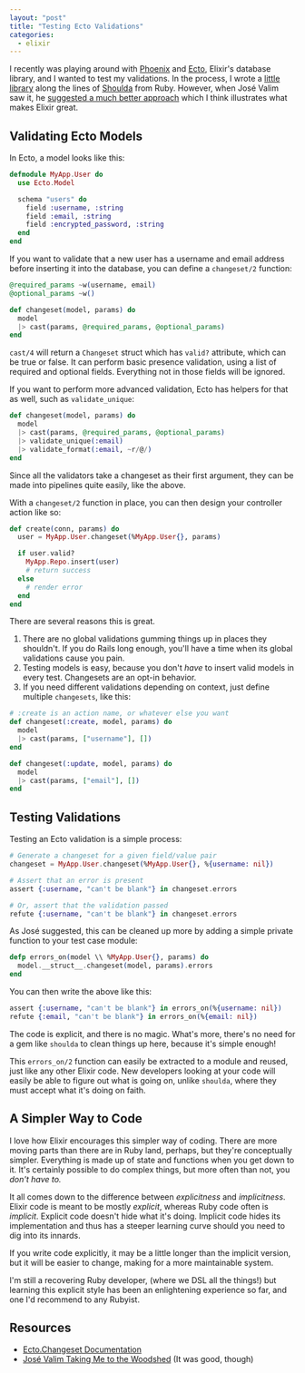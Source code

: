```yaml
---
layout: "post"
title: "Testing Ecto Validations"
categories:
  - elixir
---
```


I recently was playing around with [Phoenix][phoenix] and [Ecto][ecto], Elixir's
database library, and I wanted to test my validations. In the process, I wrote a
[little library][Ecto.ValidationCase] along the lines of [Shoulda][shoulda] from 
Ruby.  However, when José Valim saw it, he 
[suggested a much better approach][better] which I think illustrates what makes 
Elixir great.

<!-- more -->

## Validating Ecto Models

In Ecto, a model looks like this:

```elixir
defmodule MyApp.User do
  use Ecto.Model

  schema "users" do
    field :username, :string
    field :email, :string
    field :encrypted_password, :string
  end
end
```

If you want to validate that a new user has a username and email address before
inserting it into the database, you can define a `changeset/2` function:

```elixir
@required_params ~w(username, email)
@optional_params ~w()

def changeset(model, params) do
  model
  |> cast(params, @required_params, @optional_params)
end
```

`cast/4` will return a `Changeset` struct which has `valid?` attribute, which 
can be true or false. It can perform basic presence validation, using a list of
required and optional fields. Everything not in those fields will be ignored.

If you want to perform more advanced validation, Ecto has helpers for that as
well, such as `validate_unique`:

```elixir
def changeset(model, params) do
  model
  |> cast(params, @required_params, @optional_params)
  |> validate_unique(:email)
  |> validate_format(:email, ~r/@/)
end
```

Since all the validators take a changeset as their first argument, they can be
made into pipelines quite easily, like the above.

With a `changeset/2` function in place, you can then design your controller 
action like so:

```elixir
def create(conn, params) do
  user = MyApp.User.changeset(%MyApp.User{}, params)

  if user.valid?
    MyApp.Repo.insert(user)
    # return success
  else
    # render error
  end
end
```

There are several reasons this is great.

1. There are no global validations gumming things up in places they shouldn't.
   If you do Rails long enough, you'll have a time when its global validations
   cause you pain.
2. Testing models is easy, because you don't _have_ to insert valid models in
   every test. Changesets are an opt-in behavior.
3. If you need different validations depending on context, just define multiple
   `changesets`, like this:

```elixir
# :create is an action name, or whatever else you want
def changeset(:create, model, params) do
  model
  |> cast(params, ["username"], [])
end

def changeset(:update, model, params) do
  model
  |> cast(params, ["email"], [])
end
```

## Testing Validations
Testing an Ecto validation is a simple process:

```elixir
# Generate a changeset for a given field/value pair
changeset = MyApp.User.changeset(%MyApp.User{}, %{username: nil})

# Assert that an error is present
assert {:username, "can't be blank"} in changeset.errors

# Or, assert that the validation passed
refute {:username, "can't be blank"} in changeset.errors
```

As José suggested, this can be cleaned up more by adding a simple private 
function to your test case module:

```elixir
defp errors_on(model \\ %MyApp.User{}, params) do
  model.__struct__.changeset(model, params).errors
end
```

You can then write the above like this:

```elixir
assert {:username, "can't be blank"} in errors_on(%{username: nil})
refute {:email, "can't be blank"} in errors_on(%{email: nil})
```

The code is explicit, and there is no magic. What's more, there's no need for a
gem like `shoulda` to clean things up here, because it's simple enough! 

This `errors_on/2` function can easily be extracted to a module and reused, 
just like any other Elixir code. New developers looking at your code will easily
be able to figure out what is going on, unlike `shoulda`, where they must accept
what it's doing on faith.

## A Simpler Way to Code

I love how Elixir encourages this simpler way of coding. There are more moving
parts than there are in Ruby land, perhaps, but they're conceptually simpler.
Everything is made up of state and functions when you get down to it.  It's 
certainly possible to do complex things, but more often than not, you _don't 
have to._

It all comes down to the difference between _explicitness_ and _implicitness_.
Elixir code is meant to be mostly _explicit_, whereas Ruby code often is
_implicit_. Explicit code doesn't hide what it's doing. Implicit code hides its 
implementation and thus has a steeper learning curve should you need to dig into
its innards.

If you write code explicitly, it may be a little longer than the implicit
version, but it will be easier to change, making for a more maintainable
system.

I'm still a recovering Ruby developer, (where we DSL all the things!) but
learning this explicit style has been an enlightening experience so far, and one
I'd recommend to any Rubyist.

## Resources

- [Ecto.Changeset Documentation][Ecto.Changeset]
- [José Valim Taking Me to the Woodshed][better] (It was good, though)

[shoulda]: https://github.com/thoughtbot/shoulda
[better]: https://groups.google.com/forum/#!topic/elixir-lang-talk/kwLLyCiarls
[Ecto.ValidationCase]: https://github.com/danielberkompas/ecto_validation_case
[Ecto.Changeset]: http://hexdocs.pm/ecto/0.11.2/Ecto.Changeset.html
[phoenix]: http://phoenixframework.org
[ecto]: https://github.com/elixir-lang/ecto
